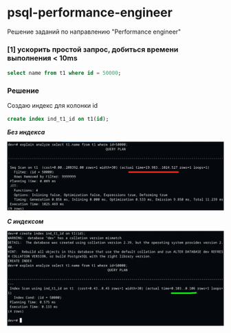 # psql-performance-engineer
Решение заданий по направлению "Performance engineer"

### [1] ускорить простой запроc, добиться времени выполнения < 10ms
``` sql
select name from t1 where id = 50000;
```
### Решение
Создаю индекс для колонки id
``` sql
create index ind_t1_id on t1(id);
```
_**Без индекса**_

![Без индекса](without_index.png)

_**С индексом**_

![С индексом](with_index.png)

